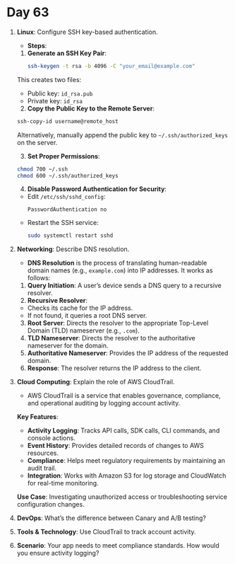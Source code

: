 # Day 63

1. **Linux**: Configure SSH key-based authentication.
   * **Steps**:  
    1. **Generate an SSH Key Pair**:
       ```bash
       ssh-keygen -t rsa -b 4096 -C "your_email@example.com"
       ```
      This creates two files:
    - Public key: `id_rsa.pub`
    - Private key: `id_rsa`
 
    2. **Copy the Public Key to the Remote Server**:
      ```bash
      ssh-copy-id username@remote_host
      ```
      Alternatively, manually append the public key to `~/.ssh/authorized_keys` on the server.
 
    3. **Set Proper Permissions**:
      ```bash
      chmod 700 ~/.ssh
      chmod 600 ~/.ssh/authorized_keys
      ```
    
    4. **Disable Password Authentication for Security**:
    - Edit `/etc/ssh/sshd_config`:
      ```
      PasswordAuthentication no
      ```
    - Restart the SSH service:
      ```bash
      sudo systemctl restart sshd
      ```


2. **Networking**: Describe DNS resolution.
   * **DNS Resolution** is the process of translating human-readable domain names (e.g., `example.com`) into IP addresses. It works as follows:
    1. **Query Initiation**: A user’s device sends a DNS query to a recursive resolver.
    2. **Recursive Resolver**:
    - Checks its cache for the IP address.
    - If not found, it queries a root DNS server.
    3. **Root Server**: Directs the resolver to the appropriate Top-Level Domain (TLD) nameserver (e.g., `.com`).
    4. **TLD Nameserver**: Directs the resolver to the authoritative nameserver for the domain.
    5. **Authoritative Nameserver**: Provides the IP address of the requested domain.
    6. **Response**: The resolver returns the IP address to the client.


3. **Cloud Computing**: Explain the role of AWS CloudTrail.
    - AWS CloudTrail is a service that enables governance, compliance, and operational auditing by logging account activity.  

   **Key Features**:
    - **Activity Logging**: Tracks API calls, SDK calls, CLI commands, and console actions.
    - **Event History**: Provides detailed records of changes to AWS resources.
    - **Compliance**: Helps meet regulatory requirements by maintaining an audit trail.
    - **Integration**: Works with Amazon S3 for log storage and CloudWatch for real-time monitoring.

   **Use Case**: Investigating unauthorized access or troubleshooting service configuration changes.


4. **DevOps**: What’s the difference between Canary and A/B testing?

5. **Tools & Technology**: Use CloudTrail to track account activity.

6. **Scenario**: Your app needs to meet compliance standards. How would you ensure activity logging?


